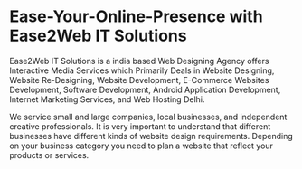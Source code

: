 Ease-Your-Online-Presence with Ease2Web IT Solutions
====================================================

Ease2Web IT Solutions is a india based Web Designing Agency offers Interactive Media Services which Primarily Deals
in Website Designing, Website Re-Designing, Website Development, E-Commerce Websites Development, Software Development,
Android Application Development, Internet Marketing Services, and Web Hosting Delhi.

We service small and large companies, local businesses, and independent creative professionals.
It is very important to understand that different businesses have different kinds of website design requirements. 
Depending on your business category you need to plan a website that reflect your products or services.
